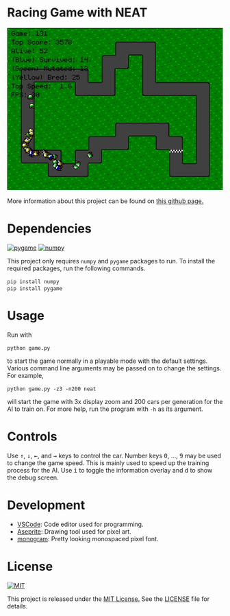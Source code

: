 # Racing Game with NEAT

![Game Screen](./docs/img/racing_game_ai_peek.gif)

More information about this project can be found on
[this github page.](https://greymistcube.github.io/racing_game_ai/)

# Dependencies

[![pygame][pygame_img]][pygame_url]
[![numpy][numpy_img]][numpy_url]

This project only requires `numpy` and `pygame` packages to run.
To install the required packages, run the following commands.
```
pip install numpy
pip install pygame
```

# Usage

Run with

```
python game.py
```

to start the game normally in a playable mode with the default settings.
Various command line arguments may be passed on to change the settings.
For example,

```
python game.py -z3 -n200 neat
```

will start the game with 3x display zoom and 200 cars per generation for
the AI to train on. For more help, run the program with `-h` as its argument.

# Controls

Use <kbd>&uarr;</kbd>, <kbd>&darr;</kbd>, <kbd>&larr;</kbd>, and <kbd>&rarr;</kbd>
keys to control the car. Number keys <kbd>0</kbd>, ..., <kbd>9</kbd>
may be used to change the game speed. This is mainly used to speed up
the training process for the AI.
Use <kbd>i</kbd> to toggle the information overlay and <kbd>d</kbd>
to show the debug screen.

# Development

 * [VSCode][vscode_url]: Code editor used for programming.
 * [Aseprite][aseprite_url]: Drawing tool used for pixel art.
 * [monogram][monogram_url]: Pretty looking monospaced pixel font.

# License

[![MIT][MIT_img]][MIT_url]

This project is released under the [MIT License.][MIT_url]
See the [LICENSE](./LICENSE) file for details.

<!-- Markdown link & image definitions -->
[pygame_img]: https://img.shields.io/badge/pygame-1.9.4-brightgreen.svg
[pygame_url]: https://www.pygame.org/
[numpy_img]: https://img.shields.io/badge/numpy-1.16.2-brightgreen.svg
[numpy_url]: https://www.numpy.org/
[MIT_img]: https://img.shields.io/badge/license-MIT-blue.svg
[MIT_url]: https://opensource.org/licenses/MIT
[vscode_url]: https://code.visualstudio.com/
[aseprite_url]: https://www.aseprite.org/
[monogram_url]: https://datagoblin.itch.io/monogram
